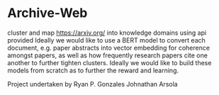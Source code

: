 # Archive-Web
cluster and map https://arxiv.org/ into knowledge domains using api provided 
Ideally we would like to use a BERT model to convert each document, e.g. paper abstracts into vector embedding for coherence amongst papers,
as well as how frequently research papers cite one another to further tighten clusters. 
Ideally we would like to build these models from scratch as to further the reward and learning.

Project undertaken by 
Ryan P. Gonzales
Johnathan Arsola


